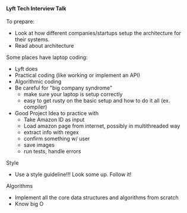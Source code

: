 #### Lyft Tech Interview Talk

To prepare:
- Look at how different companies/startups setup the architecture for their systems.
- Read about architecture

Some places have laptop coding:
- Lyft does
- Practical coding (like working or implement an API)
- Algorithmic coding
- Be careful for "big company syndrome"
  - make sure your laptop is setup correctly
  - easy to get rusty on the basic setup and how to do it all (ex. compiler)
- Good Project Idea to practice with
  - Take Amazon ID as input
  - Load amazon page from internet, possibly in multithreaded way
  - extract info with regex
  - confirm something w/ user
  - save images
  - run tests, handle errors

Style
- Use a style guideline!!! Look some up. Follow it!

Algorithms
- Implement all the core data structures and algorithms from scratch
- Know big O
